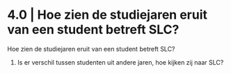 # 4.0 \| Hoe zien de studiejaren eruit van een student betreft SLC?

Hoe zien de studiejaren eruit van een student betreft SLC?

1. Is er verschil tussen studenten uit andere jaren, hoe kijken zij naar SLC?


